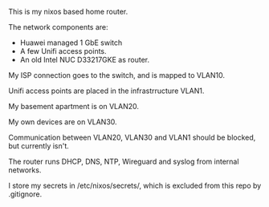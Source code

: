 
This is my nixos based home router. 

The network components are:

* Huawei managed 1 GbE switch
* A few Unifi access points.
* An old Intel NUC D33217GKE as router.

My ISP connection goes to the switch, and is mapped to VLAN10. 

Unifi access points are placed in the infrastrructure VLAN1.

My basement apartment is on VLAN20.  

My own devices are on VLAN30.

Communication between VLAN20, VLAN30 and VLAN1 should be blocked, but currently
isn't.

The router runs DHCP, DNS, NTP,  Wireguard and syslog from internal networks.

I store my secrets in /etc/nixos/secrets/, which is excluded from this repo by .gitignore.
